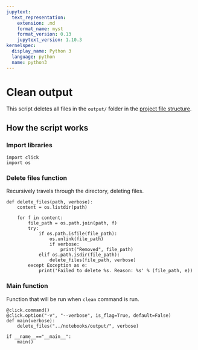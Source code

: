 ```yaml
---
jupytext:
  text_representation:
    extension: .md
    format_name: myst
    format_version: 0.13
    jupytext_version: 1.10.3
kernelspec:
  display_name: Python 3
  language: python
  name: python3
---
```


# Clean output
This script deletes all files in the `output/` folder in the [project file structure](project-file-structure.md).

## How the script works

### Import libraries

```{code-cell} ipython3
import click
import os
```

### Delete files function
Recursively travels through the directory, deleting files.

```{code-cell} ipython3
def delete_files(path, verbose):
    content = os.listdir(path)

    for f in content:
        file_path = os.path.join(path, f)
        try:
            if os.path.isfile(file_path):
                os.unlink(file_path)
                if verbose:
                    print("Removed", file_path)
            elif os.path.isdir(file_path):
                delete_files(file_path, verbose)
        except Exception as e:
            print('Failed to delete %s. Reason: %s' % (file_path, e))
```

### Main function
Function that will be run when `clean` command is run.

```{code-cell} ipython3
@click.command()
@click.option("-v", "--verbose", is_flag=True, default=False)
def main(verbose):
    delete_files("../notebooks/output/", verbose)

if __name__=="__main__":
    main()
```
